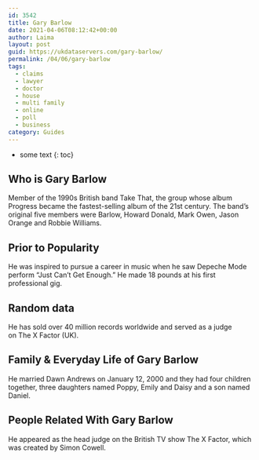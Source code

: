 ```yaml
---
id: 3542
title: Gary Barlow
date: 2021-04-06T08:12:42+00:00
author: Laima
layout: post
guid: https://ukdataservers.com/gary-barlow/
permalink: /04/06/gary-barlow
tags:
  - claims
  - lawyer
  - doctor
  - house
  - multi family
  - online
  - poll
  - business
category: Guides
---
```


* some text
{: toc}


## Who is Gary Barlow
                  
                  
                  
Member of the 1990s British band Take That, the group whose album Progress became the fastest-selling album of the 21st century. The band&#8217;s original five members were Barlow, Howard Donald, Mark Owen, Jason Orange and Robbie Williams.
                  
              
            
              
            
                
                
                
## Prior to Popularity
                  
                  
                  
He was inspired to pursue a career in music when he saw Depeche Mode perform &#8220;Just Can&#8217;t Get Enough.&#8221; He made 18 pounds at his first professional gig.
                  
              
            
              
            
                
                
                
## Random data
                  
                  
                  
He has sold over 40 million records worldwide and served as a judge on The X Factor (UK). 
                  
              
            
              
            
                
                
                
## Family & Everyday Life of Gary Barlow
                  
                  
                  
He married Dawn Andrews on January 12, 2000 and they had four children together, three daughters named Poppy, Emily and Daisy and a son named Daniel.
                  
              
            
              
            
                
                
                
## People Related With Gary Barlow
                  
                  
                  
He appeared as the head judge on the British TV show The X Factor, which was created by Simon Cowell.
                  
              
            
              
            
                
              
            
              
              
            
            
              
            
          
          
          